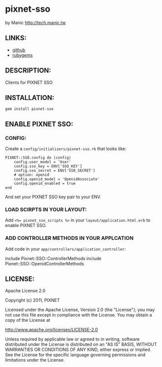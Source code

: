 # pixnet-sso

by Manic <http://tech.manic.tw>

## LINKS:

* [github](https://github.com/manic/pixnet-sso)
* [rubygems](http://rubygems.org/gems/pixnet-sso)

## DESCRIPTION:

Clients for PIXNET SSO

## INSTALLATION:

    gem install pixnet-sso 

## ENABLE PIXNET SSO:

### CONFIG:

Create a `config/initializers/pixnet-sso.rb` that looks like:

    PIXNET::SSO.config do |config|
        config.user_model = 'User'
        config.sso_key = ENV['SSO_KEY']
        config.sso_secret = ENV['SSO_SECRET']
        # option: openid
        config.openid_model = 'OpenidAssociate'
        config.openid_enabled = true
    end

And set your PIXNET SSO key pair to your ENV.

### LOAD SCIRPTS IN YOUR LAYOUT:

Add `<%= pixnet_sso_scripts %>` in your `layout/application.html.erb` to enable PIXNET SSO.

### ADD CONTROLLER METHODS IN YOUR APPLCATION

Add code in your `app/controllers/application_controller`:

include Pixnet::SSO::ControllerMethods
include Pixnet::SSO::OpenidControllerMethods

## LICENSE:

Apache License 2.0

Copyright (c) 2011, PIXNET

Licensed under the Apache License, Version 2.0 (the "License");
you may not use this file except in compliance with the License.
You may obtain a copy of the License at

   <http://www.apache.org/licenses/LICENSE-2.0>

Unless required by applicable law or agreed to in writing, software
distributed under the License is distributed on an "AS IS" BASIS,
WITHOUT WARRANTIES OR CONDITIONS OF ANY KIND, either express or implied.
See the License for the specific language governing permissions and
limitations under the License.